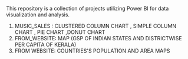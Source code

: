 This repository is a collection of projects utilizing Power BI for data visualization and analysis.

1) MUSIC_SALES :  CLUSTERED COLUMN CHART , SIMPLE COLUMN CHART , PIE CHART ,DONUT CHART
2) FROM_WEBSITE:  MAP (GSP OF INDIAN STATES AND DISTRICTWISE PER CAPITA OF KERALA)
3) FROM WEBSITE: COUNTRIES'S POPULATION AND AREA MAPS
